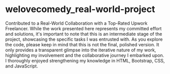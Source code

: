# welovecomedy_real-world-project

Contributed to a Real-World Collaboration with a Top-Rated Upwork Freelancer. While the work presented here represents my committed effort and solutions, it's important to note that this is an intermediate stage of the project, showcasing the specific tasks I was entrusted with. As you explore the code, please keep in mind that this is not the final, polished version. It only provides a transparent glimpse into the iterative nature of my work, highlighting my involvement and the collaborative journey I embarked upon. I thoroughly enjoyed strengthening my knowledge in HTML, Bootstrap, CSS, and JavaScript.
